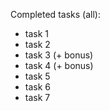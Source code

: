 Completed tasks (all):
- task 1
- task 2
- task 3 (+ bonus)
- task 4 (+ bonus)
- task 5
- task 6
- task 7
